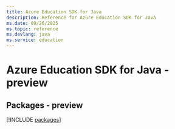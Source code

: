 ```yaml
---
title: Azure Education SDK for Java
description: Reference for Azure Education SDK for Java
ms.date: 09/26/2025
ms.topic: reference
ms.devlang: java
ms.service: education
---
```

# Azure Education SDK for Java - preview
## Packages - preview
[!INCLUDE [packages](education-index.md)]